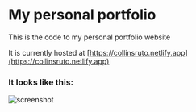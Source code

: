 # My personal portfolio
This is the code to my personal portfolio website <br>

It is currently hosted at [https://collinsruto.netlify.app](https://collinsruto.netlify.app)

### It looks like this:

![screenshot](https://github.com/Collins-Ruto/my-portfolio/blob/main/img/Screenshot%202022-05-03%20234207.jpg?raw=true)
